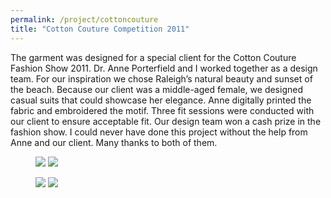 ```yaml
---
permalink: /project/cottoncouture
title: "Cotton Couture Competition 2011"
---
```

The garment was designed for a special client for the Cotton Couture Fashion Show 2011. Dr. Anne Porterfield and I worked together as a design team. For our inspiration we chose Raleigh’s natural beauty and sunset of the beach. Because our client was a middle-aged female, we designed casual suits that could showcase her elegance. Anne digitally printed the fabric and embroidered the motif. Three fit sessions were conducted with our client to ensure acceptable fit. Our design team won a cash prize in the fashion show. I could never have done this project without the help from Anne and our client. Many thanks to both of them.  

<figure class="half">
  <a href="https://sxia2.github.io/project_data/cotton_couture/01.tif"><img src="https://sxia2.github.io/project_data/cotton_couture/01.tif"></a>
  <a href="https://sxia2.github.io/project_data/cotton_couture/01.jpg"><img src="https://sxia2.github.io/project_data/cotton_couture/01.jpg"></a>
</figure>
<figure class="half">
  <a href="https://sxia2.github.io/project_data/cotton_couture/02.jpg"><img src="https://sxia2.github.io/project_data/cotton_couture/02.jpg"></a>
  <a href="https://sxia2.github.io/project_data/cotton_couture/03.jpg"><img src="https://sxia2.github.io/project_data/cotton_couture/03.jpg"></a>
</figure>